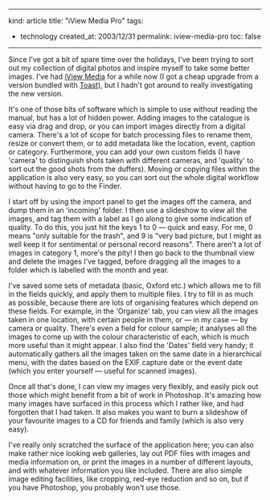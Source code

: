 -----
kind: article
title: "iView Media Pro"
tags:
- technology
created_at: 2003/12/31
permalink: iview-media-pro
toc: false
-----

<p>Since I've got a bit of spare time over the holidays, I've been trying to sort out my collection of digital photos and inspire myself to take some better images. I've had <a href="http://iview-multimedia.com/products/index.html" title="iView Media website">iView Media</a> for a while now (I got a cheap upgrade from a version bundled with <a href="http://www.roxio.com/adban/internal_campaigns/promotions/xmas_gift_guide/index.jhtml" title="Roxio website">Toast</a>), but I hadn't got around to really investigating the new version.</p>

<p>It's one of those bits of software which is simple to use without reading the manual, but has a lot of hidden power. Adding images to the catalogue is easy via drag and drop, or you can import images directly from a digital camera. There's a lot of scope for batch processing files to rename them, resize or convert them, or to add metadata like the location, event, caption or category. Furthermore, you can add your own custom fields (I have 'camera' to distinguish shots taken with different cameras, and 'quality' to sort out the good shots from the duffers). Moving or copying files within the application is also very easy, so you can sort out the whole digital workflow without having to go to the Finder.</p>

<p>I start off by using the import panel to get the images off the camera, and dump them in an 'incoming' folder. I then use a slideshow to view all the images, and tag them with a label as I go along to give some indication of quality. To do this, you just hit the keys 1 to 0 &mdash; quick and easy. For me, 0 means "only suitable for the trash", and 9 is "very bad picture, but I might as well keep it for sentimental or personal record reasons". There aren't a lot of images in category 1, more's the pity! I then go back to the thumbnail view and delete the images I've tagged, before dragging all the images to a folder which is labelled with the month and year.</p>

<p>I've saved some sets of metadata (basic, Oxford etc.) which allows me to fill in the fields quickly, and apply them to multiple files. I try to fill in as much as possible, because there are lots of organising features which depend on these fields. For example, in the 'Organize' tab, you can view all the images taken in one location, with certain people in them, or &mdash; in my case &mdash; by camera or quality. There's even a field for colour sample; it analyses all the images to come up with the  colour characteristic of each, which is much more useful than it might appear. I also find the 'Dates' field very handy; it automatically gathers all the images taken on the same date in a hierarchical menu, with the dates based on the EXIF capture date or the event date (which you enter yourself &mdash; useful for scanned images).</p>

<p>Once all that's done, I can view my images very flexibly, and easily pick out those which might benefit from a bit of work in Photoshop. It's amazing how many images have surfaced in this process which I rather like, and had forgotten that I had taken. It also makes you want to burn a slideshow of your favourite images to a CD for friends and family (which is also very easy).</p>

<p>I've really only scratched the surface of the application here; you can also make rather nice looking web galleries, lay out PDF files with images and media information on, or print the images in a number of different layouts, and with whatever information you like included. There are also simple image editing facilities, like cropping, red-eye reduction and so on, but if you have Photoshop, you probably won't use those.</p>
